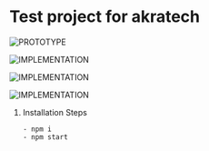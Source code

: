 # Test project for akratech


![PROTOTYPE](https://github.com/henokxv/akratechmern/blob/master/prototype.png)


![IMPLEMENTATION](https://github.com/henokxv/akratechmern/blob/master/implementation.png)

![IMPLEMENTATION](https://github.com/henokxv/akratechmern/blob/master/implemetation1.png)

![IMPLEMENTATION](https://github.com/henokxv/akratechmern/blob/master/implementation2.png)

<ol>

<li> Installation Steps </li>

    - npm i
    - npm start


</ol>
